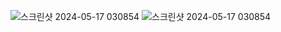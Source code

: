 ![스크린샷 2024-05-17 030854](https://github.com/docoding0228/spring_Assignment/assets/165769964/2746d670-600d-4128-a74a-43f268520bd0)
![스크린샷 2024-05-17 030854](https://github.com/docoding0228/spring_Assignment/assets/165769964/2746d670-600d-4128-a74a-43f268520bd0)
